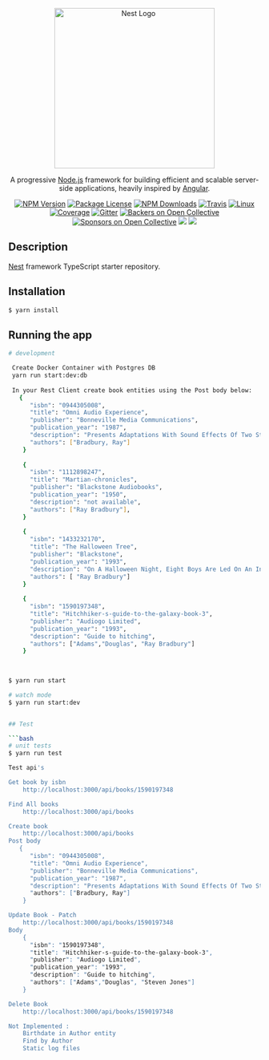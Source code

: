 <p align="center">
  <a href="http://nestjs.com/" target="blank"><img src="https://nestjs.com/img/logo_text.svg" width="320" alt="Nest Logo" /></a>
</p>

[travis-image]: https://api.travis-ci.org/nestjs/nest.svg?branch=master
[travis-url]: https://travis-ci.org/nestjs/nest
[linux-image]: https://img.shields.io/travis/nestjs/nest/master.svg?label=linux
[linux-url]: https://travis-ci.org/nestjs/nest
  
  <p align="center">A progressive <a href="http://nodejs.org" target="blank">Node.js</a> framework for building efficient and scalable server-side applications, heavily inspired by <a href="https://angular.io" target="blank">Angular</a>.</p>
    <p align="center">
<a href="https://www.npmjs.com/~nestjscore"><img src="https://img.shields.io/npm/v/@nestjs/core.svg" alt="NPM Version" /></a>
<a href="https://www.npmjs.com/~nestjscore"><img src="https://img.shields.io/npm/l/@nestjs/core.svg" alt="Package License" /></a>
<a href="https://www.npmjs.com/~nestjscore"><img src="https://img.shields.io/npm/dm/@nestjs/core.svg" alt="NPM Downloads" /></a>
<a href="https://travis-ci.org/nestjs/nest"><img src="https://api.travis-ci.org/nestjs/nest.svg?branch=master" alt="Travis" /></a>
<a href="https://travis-ci.org/nestjs/nest"><img src="https://img.shields.io/travis/nestjs/nest/master.svg?label=linux" alt="Linux" /></a>
<a href="https://coveralls.io/github/nestjs/nest?branch=master"><img src="https://coveralls.io/repos/github/nestjs/nest/badge.svg?branch=master#5" alt="Coverage" /></a>
<a href="https://gitter.im/nestjs/nestjs?utm_source=badge&utm_medium=badge&utm_campaign=pr-badge&utm_content=body_badge"><img src="https://badges.gitter.im/nestjs/nestjs.svg" alt="Gitter" /></a>
<a href="https://opencollective.com/nest#backer"><img src="https://opencollective.com/nest/backers/badge.svg" alt="Backers on Open Collective" /></a>
<a href="https://opencollective.com/nest#sponsor"><img src="https://opencollective.com/nest/sponsors/badge.svg" alt="Sponsors on Open Collective" /></a>
  <a href="https://paypal.me/kamilmysliwiec"><img src="https://img.shields.io/badge/Donate-PayPal-dc3d53.svg"/></a>
  <a href="https://twitter.com/nestframework"><img src="https://img.shields.io/twitter/follow/nestframework.svg?style=social&label=Follow"></a>
</p>
  <!--[![Backers on Open Collective](https://opencollective.com/nest/backers/badge.svg)](https://opencollective.com/nest#backer)
  [![Sponsors on Open Collective](https://opencollective.com/nest/sponsors/badge.svg)](https://opencollective.com/nest#sponsor)-->

## Description

[Nest](https://github.com/nestjs/nest) framework TypeScript starter repository.

## Installation

```bash
$ yarn install
```

## Running the app

```bash
# development

 Create Docker Container with Postgres DB
 yarn run start:dev:db
 
 In your Rest Client create book entities using the Post body below:
   {
      "isbn": "0944305008",
      "title": "Omni Audio Experience",
      "publisher": "Bonneville Media Communications",
      "publication_year": "1987",
      "description": "Presents Adaptations With Sound Effects Of Two Stories From Ray Bradbury's The Martian Chronicles. Includes An Interview With Bradbury, A Report On Subliminal Messages, And New Age Music.",
      "authors": ["Bradbury, Ray"]
    }
    
    {
      "isbn": "1112898247",
      "title": "Martian-chronicles",
      "publisher": "Blackstone Audiobooks",
      "publication_year": "1950",
      "description": "not available",
      "authors": ["Ray Bradbury"],
    }
    
    {
      "isbn": "1433232170",
      "title": "The Halloween Tree",
      "publisher": "Blackstone",
      "publication_year": "1993",
      "description": "On A Halloween Night, Eight Boys Are Led On An Incredible Journey Into The Past By The Mysterious Spirit Moundshroud.",
      "authors": [ "Ray Bradbury"]
    }
    
    {
      "isbn": "1590197348",
      "title": "Hitchhiker-s-guide-to-the-galaxy-book-3",
      "publisher": "Audiogo Limited",
      "publication_year": "1993",
      "description": "Guide to hitching",
      "authors": ["Adams","Douglas", "Ray Bradbury"]
    }
 
 

$ yarn run start

# watch mode
$ yarn run start:dev


## Test

```bash
# unit tests
$ yarn run test

Test api's

Get book by isbn
    http://localhost:3000/api/books/1590197348

Find All books
    http://localhost:3000/api/books

Create book
    http://localhost:3000/api/books
Post body
   {
      "isbn": "0944305008",
      "title": "Omni Audio Experience",
      "publisher": "Bonneville Media Communications",
      "publication_year": "1987",
      "description": "Presents Adaptations With Sound Effects Of Two Stories From Ray Bradbury's The Martian Chronicles. Includes An Interview With Bradbury, A Report On Subliminal Messages, And New Age Music.",
      "authors": ["Bradbury, Ray"]
    }

Update Book - Patch 
    http://localhost:3000/api/books/1590197348
Body
    {
      "isbn": "1590197348",
      "title": "Hitchhiker-s-guide-to-the-galaxy-book-3",
      "publisher": "Audiogo Limited",
      "publication_year": "1993",
      "description": "Guide to hitching",
      "authors": ["Adams","Douglas", "Steven Jones"]
    }

Delete Book 
    http://localhost:3000/api/books/1590197348

Not Implemented :
    Birthdate in Author entity
    Find by Author
    Static log files
